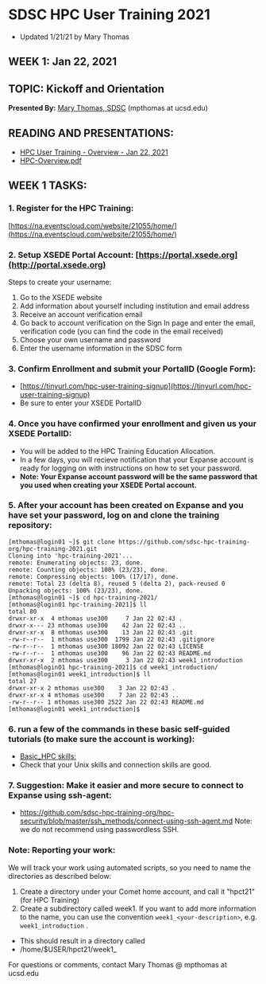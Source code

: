 # SDSC HPC User Training 2021
* Updated 1/21/21 by Mary Thomas

## WEEK 1: Jan 22, 2021

## TOPIC:  Kickoff and Orientation
**Presented By:** [Mary Thomas, SDSC](https://hpc-students.sdsc.edu/instr_bios/mary_thomas.html) (mpthomas at ucsd.edu)

## READING AND PRESENTATIONS:
* [HPC User Training - Overview - Jan 22, 2021](./hpc-user-training-overview-jan-22-2021.pdf)
* [HPC-Overview.pdf](./hpc-overview.pdf)

## WEEK 1 TASKS:

### 1. Register for the HPC Training:
[https://na.eventscloud.com/website/21055/home/](https://na.eventscloud.com/website/21055/home/)


### 2. Setup XSEDE Portal Account: [https://portal.xsede.org](http://portal.xsede.org)
Steps to create your username:
   1.  Go to the XSEDE website
   2.  Add information about yourself including institution and email address
   3.  Receive an account verification email
   4.  Go back to account verification on the Sign In page and enter the email, verification code (you can find the code in the email received)
   5.  Choose your own username and password
   6.  Enter the username information in the SDSC form

### 3. Confirm Enrollment and submit your PortalID (Google Form):
* [https://tinyurl.com/hpc-user-training-signup](https://tinyurl.com/hpc-user-training-signup)
* Be sure to enter your XSEDE PortalID

### 4. Once you have confirmed your enrollment and given us your XSEDE PortalID:
* You will be added to the HPC Training Education Allocation.
* In a few days, you will recieve notification that your Expanse account is ready for logging on with instructions on how to set your password.
* **Note: Your Expanse account password will be the same password that you used when creating your XSEDE Portal account.**

### 5. After your account has been created on Expanse and you have set your password, log on and clone the training repository:
```
[mthomas@login01 ~]$ git clone https://github.com/sdsc-hpc-training-org/hpc-training-2021.git
Cloning into 'hpc-training-2021'...
remote: Enumerating objects: 23, done.
remote: Counting objects: 100% (23/23), done.
remote: Compressing objects: 100% (17/17), done.
remote: Total 23 (delta 8), reused 5 (delta 2), pack-reused 0
Unpacking objects: 100% (23/23), done.
[mthomas@login01 ~]$ cd hpc-training-2021/
[mthomas@login01 hpc-training-2021]$ ll
total 80
drwxr-xr-x  4 mthomas use300     7 Jan 22 02:43 .
drwxr-x--- 23 mthomas use300    42 Jan 22 02:43 ..
drwxr-xr-x  8 mthomas use300    13 Jan 22 02:43 .git
-rw-r--r--  1 mthomas use300  1799 Jan 22 02:43 .gitignore
-rw-r--r--  1 mthomas use300 18092 Jan 22 02:43 LICENSE
-rw-r--r--  1 mthomas use300    96 Jan 22 02:43 README.md
drwxr-xr-x  2 mthomas use300     3 Jan 22 02:43 week1_introduction
[mthomas@login01 hpc-training-2021]$ cd week1_introduction/
[mthomas@login01 week1_introduction]$ ll
total 27
drwxr-xr-x 2 mthomas use300    3 Jan 22 02:43 .
drwxr-xr-x 4 mthomas use300    7 Jan 22 02:43 ..
-rw-r--r-- 1 mthomas use300 2522 Jan 22 02:43 README.md
[mthomas@login01 week1_introduction]$ 
```

### 6. run a few of the commands in these basic self-guided tutorials (to make sure the account is working):
* [Basic_HPC skills:](https://github.com/sdsc-hpc-training-org/basic_skills)
* Check that your Unix skills and connection skills are good.

### 7. Suggestion:  Make it easier and more secure to connect to Expanse using ssh-agent:   
* https://github.com/sdsc-hpc-training-org/hpc-security/blob/master/ssh_methods/connect-using-ssh-agent.md
Note: we do not recommend using passwordless SSH.

### Note: Reporting your work:
We will track your work using automated scripts, so you need to name the directories as described below:

1. Create a directory under your Comet home account, and call it "hpct21" (for HPC Training)
2. Create a subdirectory called week1. If you want to add more information to the name, you can
use the convention `week1_<your-description>`, e.g. `week1_introduction` .
* This should result in a directory called 
*	/home/$USER/hpct21/week1_<your-description>


For questions or comments, contact Mary Thomas @ mpthomas  at  ucsd.edu
